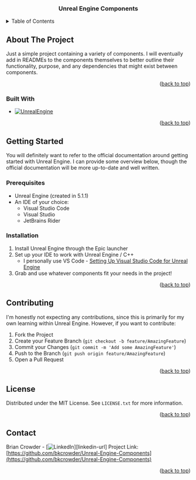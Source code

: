 <!-- PROJECT LOGO -->
<br />
<h3 align="center">Unreal Engine Components</h3>


<!-- TABLE OF CONTENTS -->
<details>
  <summary>Table of Contents</summary>
  <ol>
    <li>
      <a href="#about-the-project">About The Project</a>
      <ul>
        <li><a href="#built-with">Built With</a></li>
      </ul>
    </li>
    <li>
      <a href="#getting-started">Getting Started</a>
      <ul>
        <li><a href="#prerequisites">Prerequisites</a></li>
        <li><a href="#installation">Installation</a></li>
      </ul>
    </li>
    <li><a href="#usage">Usage</a></li>
    <li><a href="#roadmap">Roadmap</a></li>
    <li><a href="#contributing">Contributing</a></li>
    <li><a href="#license">License</a></li>
    <li><a href="#contact">Contact</a></li>
  </ol>
</details>

<!-- ABOUT THE PROJECT -->
## About The Project

Just a simple project containing a variety of components. I will eventually add in READMEs to the components themselves to better outline their functionality, purpose, and any dependencies that might exist between components.

<p align="right">(<a href="#readme-top">back to top</a>)</p>

### Built With

* [![UnrealEngine][UnrealEngine]][UnrealEngine-url]

<p align="right">(<a href="#readme-top">back to top</a>)</p>

<!-- GETTING STARTED -->
## Getting Started

You will definitely want to refer to the official documentation around getting started with Unreal Engine. I can provide some overview below, though the official documentation will be more up-to-date and well written.

### Prerequisites

* Unreal Engine (created in 5.1.1)
* An IDE of your choice:
  * Visual Studio Code
  * Visual Studio
  * JetBrains Rider

### Installation

1. Install Unreal Engine through the Epic launcher
2. Set up your IDE to work with Unreal Engine / C++
   * I personally use VS Code - [Setting Up Visual Studio Code for Unreal Engine](https://docs.unrealengine.com/5.0/en-US/setting-up-visual-studio-code-for-unreal-engine/)
3. Grab and use whatever components fit your needs in the project!

<p align="right">(<a href="#readme-top">back to top</a>)</p>

<!-- CONTRIBUTING -->
## Contributing

I'm honestly not expecting any contributions, since this is primarily for my own learning within Unreal Engine. However, if you want to contribute:

1. Fork the Project
2. Create your Feature Branch (`git checkout -b feature/AmazingFeature`)
3. Commit your Changes (`git commit -m 'Add some AmazingFeature'`)
4. Push to the Branch (`git push origin feature/AmazingFeature`)
5. Open a Pull Request

<p align="right">(<a href="#readme-top">back to top</a>)</p>

<!-- LICENSE -->
## License

Distributed under the MIT License. See `LICENSE.txt` for more information.

<p align="right">(<a href="#readme-top">back to top</a>)</p>

<!-- CONTACT -->
## Contact

Brian Crowder - [![LinkedIn][linkedin-shield]][linkedin-url]
Project Link: [https://github.com/bkcrowder/Unreal-Engine-Components](https://github.com/bkcrowder/Unreal-Engine-Components)

<p align="right">(<a href="#readme-top">back to top</a>)</p>

<!-- MARKDOWN LINKS & IMAGES -->
<!-- https://www.markdownguide.org/basic-syntax/#reference-style-links -->
[license-shield]: https://img.shields.io/github/license/bkcrowder/Unreal-Engine-Components.svg?style=for-the-badge
[license-url]: https://github.com/bkcrowder/Unreal-Engine-Components/blob/master/LICENSE.txt
[linkedin-shield]: https://img.shields.io/badge/-LinkedIn-black.svg?style=for-the-badge&logo=linkedin&colorB=555
[UnrealEngine]: https://img.shields.io/static/v1?style=for-the-badge&message=Unreal+Engine&color=0E1128&logo=Unreal+Engine&logoColor=FFFFFF
[UnrealEngine-url]: https://www.unrealengine.com/
